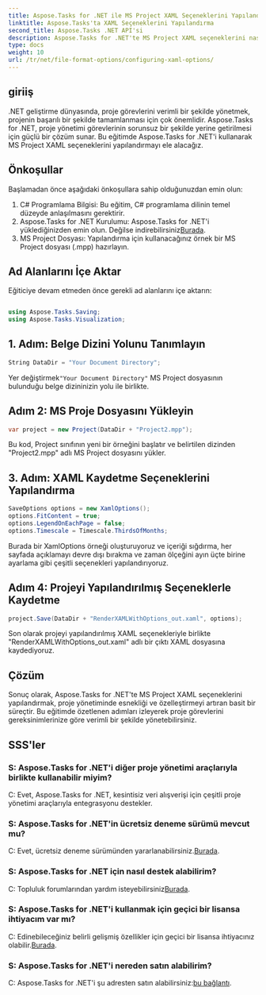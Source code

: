 ```yaml
---
title: Aspose.Tasks for .NET ile MS Project XAML Seçeneklerini Yapılandırma
linktitle: Aspose.Tasks'ta XAML Seçeneklerini Yapılandırma
second_title: Aspose.Tasks .NET API'si
description: Aspose.Tasks for .NET'te MS Project XAML seçeneklerini nasıl yapılandıracağınızı öğrenin. Adım adım rehberlikle proje yönetimi esnekliğini ve özelleştirmeyi geliştirin.
type: docs
weight: 10
url: /tr/net/file-format-options/configuring-xaml-options/
---
```

## giriiş
.NET geliştirme dünyasında, proje görevlerini verimli bir şekilde yönetmek, projenin başarılı bir şekilde tamamlanması için çok önemlidir. Aspose.Tasks for .NET, proje yönetimi görevlerinin sorunsuz bir şekilde yerine getirilmesi için güçlü bir çözüm sunar. Bu eğitimde Aspose.Tasks for .NET'i kullanarak MS Project XAML seçeneklerini yapılandırmayı ele alacağız. 
## Önkoşullar
Başlamadan önce aşağıdaki önkoşullara sahip olduğunuzdan emin olun:
1. C# Programlama Bilgisi: Bu eğitim, C# programlama dilinin temel düzeyde anlaşılmasını gerektirir.
2.  Aspose.Tasks for .NET Kurulumu: Aspose.Tasks for .NET'i yüklediğinizden emin olun. Değilse indirebilirsiniz[Burada](https://releases.aspose.com/tasks/net/).
3. MS Project Dosyası: Yapılandırma için kullanacağınız örnek bir MS Project dosyası (.mpp) hazırlayın.
## Ad Alanlarını İçe Aktar
Eğiticiye devam etmeden önce gerekli ad alanlarını içe aktarın:
```csharp

using Aspose.Tasks.Saving;
using Aspose.Tasks.Visualization;
```
## 1. Adım: Belge Dizini Yolunu Tanımlayın
```csharp
String DataDir = "Your Document Directory";
```
 Yer değiştirmek`"Your Document Directory"` MS Project dosyasının bulunduğu belge dizininizin yolu ile birlikte.
## Adım 2: MS Proje Dosyasını Yükleyin
```csharp
var project = new Project(DataDir + "Project2.mpp");
```
Bu kod, Project sınıfının yeni bir örneğini başlatır ve belirtilen dizinden "Project2.mpp" adlı MS Project dosyasını yükler.
## 3. Adım: XAML Kaydetme Seçeneklerini Yapılandırma
```csharp
SaveOptions options = new XamlOptions();
options.FitContent = true;
options.LegendOnEachPage = false;
options.Timescale = Timescale.ThirdsOfMonths;
```
Burada bir XamlOptions örneği oluşturuyoruz ve içeriği sığdırma, her sayfada açıklamayı devre dışı bırakma ve zaman ölçeğini ayın üçte birine ayarlama gibi çeşitli seçenekleri yapılandırıyoruz.
## Adım 4: Projeyi Yapılandırılmış Seçeneklerle Kaydetme
```csharp
project.Save(DataDir + "RenderXAMLWithOptions_out.xaml", options);
```
Son olarak projeyi yapılandırılmış XAML seçenekleriyle birlikte "RenderXAMLWithOptions_out.xaml" adlı bir çıktı XAML dosyasına kaydediyoruz.
## Çözüm
Sonuç olarak, Aspose.Tasks for .NET'te MS Project XAML seçeneklerini yapılandırmak, proje yönetiminde esnekliği ve özelleştirmeyi artıran basit bir süreçtir. Bu eğitimde özetlenen adımları izleyerek proje görevlerini gereksinimlerinize göre verimli bir şekilde yönetebilirsiniz.

## SSS'ler

### S: Aspose.Tasks for .NET'i diğer proje yönetimi araçlarıyla birlikte kullanabilir miyim?

C: Evet, Aspose.Tasks for .NET, kesintisiz veri alışverişi için çeşitli proje yönetimi araçlarıyla entegrasyonu destekler.

### S: Aspose.Tasks for .NET'in ücretsiz deneme sürümü mevcut mu?

 C: Evet, ücretsiz deneme sürümünden yararlanabilirsiniz.[Burada](https://releases.aspose.com/).

### S: Aspose.Tasks for .NET için nasıl destek alabilirim?

 C: Topluluk forumlarından yardım isteyebilirsiniz[Burada](https://forum.aspose.com/c/tasks/15).

### S: Aspose.Tasks for .NET'i kullanmak için geçici bir lisansa ihtiyacım var mı?

 C: Edinebileceğiniz belirli gelişmiş özellikler için geçici bir lisansa ihtiyacınız olabilir.[Burada](https://purchase.aspose.com/temporary-license/).

### S: Aspose.Tasks for .NET'i nereden satın alabilirim?

 C: Aspose.Tasks for .NET'i şu adresten satın alabilirsiniz:[bu bağlantı](https://purchase.aspose.com/buy).
